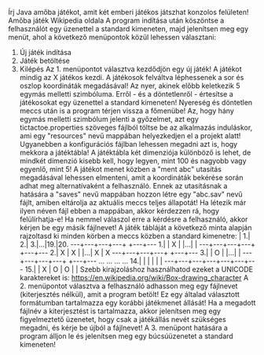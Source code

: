 Írj Java amőba játékot, amit két emberi játékos játszhat konzolos felületen!
Amőba játék Wikipedia oldala
A program indítása után köszöntse a felhasználót egy üzenettel a standard kimeneten, majd jelenítsen
meg egy menüt, ahol a következő menüpontok közül lehessen választani:
1. Új játék indítása
2. Játék betöltése
3. Kilépés
Az 1. menüpontot választva kezdődjön egy új játék!
A játékot mindig az X játékos kezdi.
A játékosok felváltva léphessenek a sor és oszlop koordináták megadásával!
Az nyer, akinek előbb keletkezik 5 egymás melletti szimbóluma.
Erről - és a döntetlenről - értesítse a játékosokat egy üzenettel a standard kimeneten!
Nyereség és döntetlen meccs után is a program térjen vissza a főmenübe!
Az, hogy hány egymás melletti szimbólum jelenti a győzelmet, azt egy tictactoe.properties
szöveges fájlból töltse be az alkalmazás induláskor, ami egy "resources" nevű mappában helyezkedjen
el a projekt alatt!
Ugyanebben a konfigurációs fájlban lehessen megadni azt is, hogy mekkora a játéktábla!
A játéktábla két dimenziója különböző is lehet, de mindkét dimenzió kisebb kell, hogy legyen, mint 100
és nagyobb vagy egyenlő, mint 5!
A játékot menet közben a "ment abc" utasítás megadásával lehessen elmenteni, amit a koordináták
bekérése során adhat meg alternatívaként a felhasználó.
Ennek az utasításnak a hatására a "saves" nevű mappában hozzon létre egy "abc.sav" nevű fájlt,
amiben eltárolja az aktuális meccs teljes állapotát!
Ha létezik már ilyen néven fájl ebben a mappában, akkor kérdezzen rá, hogy felülírhatja-e!
Ha nemmel válaszol erre a kérdésre a felhasználó, akkor kérjen be egy másik fájlnevet!
A játék tábláját a következő minta alapján rajzoltasd ki minden körben a meccs közben a standard
kimenetre:
 | 1.| 2.| 3.|...|19.|20.
---+---+---+---+ +---+---
1.| | X | |...| |
---+---+---+---+ +---+---
2.| X | X | |...| X | X
---+---+---+---+ +---+---
3.| | O | |...| |
---+---+---+---+ +---+---
... ... ... ...
14.| | | | | |
---+---+---+---+---+---+---
15.| | X | O | O | |
Szebb kirajzoláshoz használhatod ezeket a UNICODE karaktereket is:
https://en.wikipedia.org/wiki/Box-drawing_character
A 2. menüpontot választva a felhasználó adhasson meg egy fájlnevet (kiterjesztés nélkül), amit a
program betölt!
Ez egy általad választott formátumban tartalmazza egy korábbi játékmenet állását!
Ha a megadott fájlnév a kiterjesztést is tartalmazza, akkor jelenítsen meg egy figyelmeztető üzenetet,
hogy csak a játékállás nevét szükséges megadni, és kérje be újból a fájlnevet!
A 3. menüpont hatására a program álljon le és jelenítsen meg egy búcsúüzenetet a standard kimeneten!
